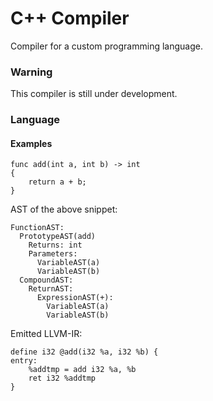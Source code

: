 # C++ Compiler

Compiler for a custom programming language.

### Warning
This compiler is still under development.

### Language


#### Examples
```
func add(int a, int b) -> int
{
    return a + b;
}
```

AST of the above snippet:
```
FunctionAST:
  PrototypeAST(add)
    Returns: int
    Parameters:
      VariableAST(a)
      VariableAST(b)
  CompoundAST:
    ReturnAST:
      ExpressionAST(+):
        VariableAST(a)
        VariableAST(b)
```

Emitted LLVM-IR:
```
define i32 @add(i32 %a, i32 %b) {
entry:
    %addtmp = add i32 %a, %b
    ret i32 %addtmp
}
```
